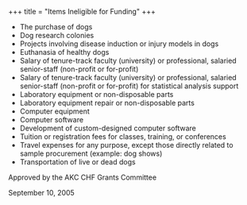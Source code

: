 +++
title = "Items Ineligible for Funding"
+++

- The purchase of dogs
- Dog research colonies
- Projects involving disease induction or injury models in dogs
- Euthanasia of healthy dogs
- Salary of tenure-track faculty (university) or professional, salaried senior-staff (non-profit or for-profit)
- Salary of tenure-track faculty (university) or professional, salaried senior-staff (non-profit or for-profit) for statistical analysis support
- Laboratory equipment or non-disposable parts
- Laboratory equipment repair or non-disposable parts
- Computer equipment
- Computer software
- Development of custom-designed computer software
- Tuition or registration fees for classes, training, or conferences
- Travel expenses for any purpose, except those directly related to sample procurement (example: dog shows)
- Transportation of live or dead dogs

Approved by the AKC CHF Grants Committee

September 10, 2005
